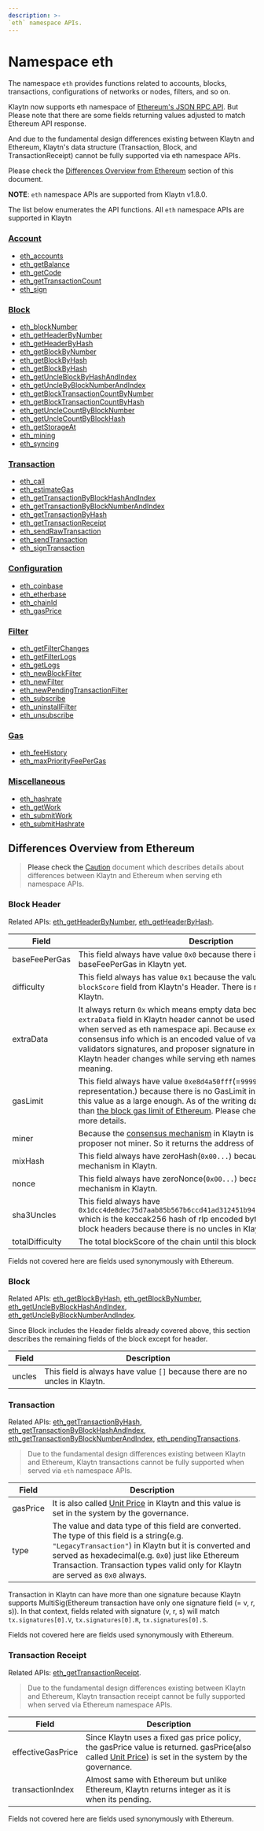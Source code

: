 ```yaml
---
description: >-
`eth` namespace APIs.
---
```


# Namespace eth <a id="namespace-eth"></a>

The namespace `eth` provides functions related to accounts, blocks, transactions,
configurations of networks or nodes, filters, and so on.

Klaytn now supports eth namespace of [Ethereum's JSON RPC API](https://eth.wiki/json-rpc/API). But Please note that
there are some fields returning values adjusted to match Ethereum API response. 

And due to the fundamental design differences existing between Klaytn and Ethereum, 
Klaytn's data structure (Transaction, Block, and TransactionReceipt) cannot be fully supported via eth namespace APIs.

Please check the [Differences Overview from Ethereum](#differences_overview_from_ethereum) section of this document.

**NOTE**: `eth` namespace APIs are supported from Klaytn v1.8.0.

The list below enumerates the API functions. All `eth` namespace APIs are supported in Klaytn

### [Account](./eth/account.md) <a id="account"></a>
- [eth_accounts](./eth/account.md#eth_accounts)
- [eth_getBalance](./eth/account.md#eth_getbalance)
- [eth_getCode](./eth/account.md#eth_getcode)
- [eth_getTransactionCount](./eth/account.md#eth_gettransactioncount)
- [eth_sign](./eth/account.md#eth_sign)

### [Block](./eth/block.md) <a id="block"></a>
- [eth_blockNumber](./eth/block.md#eth_blocknumber)
- [eth_getHeaderByNumber](./eth/block.md#eth_getheaderbynumber)
- [eth_getHeaderByHash](./eth/block.md#eth_getheaderbyhash)
- [eth_getBlockByNumber](./eth/block.md#eth_getblockbynumber)
- [eth_getBlockByHash](./eth/block.md#eth_getblockbyhash)
- [eth_getBlockByHash](./eth/block.md#eth_getblockbyhash)
- [eth_getUncleBlockByHashAndIndex](./eth/block.md#eth_getunclebyblockhashandindex)
- [eth_getUncleByBlockNumberAndIndex](./eth/block.md#eth_getunclebyblocknumberandindex)
- [eth_getBlockTransactionCountByNumber](./eth/block.md#eth_getblocktransactioncountbynumber)
- [eth_getBlockTransactionCountByHash](./eth/block.md#eth_getblocktransactioncountbyhash)
- [eth_getUncleCountByBlockNumber](./eth/block.md#eth_getunclecountbyblocknumber)
- [eth_getUncleCountByBlockHash](./eth/block.md#eth_getunclecountbyblockhash)
- [eth_getStorageAt](./eth/block.md#eth_getstorageat)
- [eth_mining](./eth/block.md#eth_mining)
- [eth_syncing](./eth/block.md#eth_syncing)


### [Transaction](./eth/transaction.md) <a id="transaction"></a>
- [eth_call](./eth/transaction.md#eth_call)
- [eth_estimateGas](./eth/transaction.md#eth_estimategas)
- [eth_getTransactionByBlockHashAndIndex](./eth/transaction.md#eth_gettransactionbyblockhashandindex)
- [eth_getTransactionByBlockNumberAndIndex](./eth/transaction.md#eth_gettransactionbyblocknumberandindex)
- [eth_getTransactionByHash](./eth/transaction.md#eth_gettransactionbyhash)
- [eth_getTransactionReceipt](./eth/transaction.md#eth_gettransactionreceipt)
- [eth_sendRawTransaction](./eth/transaction.md#eth_sendrawtransaction)
- [eth_sendTransaction](./eth/transaction.md#eth_sendtransaction)
- [eth_signTransaction](./eth/transaction.md#eth_signtransaction)


### [Configuration](./eth/config.md) <a id="configuration"></a>
- [eth_coinbase](./eth/config.md#eth_coinbase)
- [eth_etherbase](./eth/config.md#eth_etherbase)
- [eth_chainId](./eth/config.md#eth_chainid)
- [eth_gasPrice](./eth/config.md#eth_gasprice)


### [Filter](./eth/filter.md) <a id="filter"></a>
- [eth_getFilterChanges](./eth/filter.md#eth_getfilterchanges)
- [eth_getFilterLogs](./eth/filter.md#eth_getfilterlogs)
- [eth_getLogs](./eth/filter.md#eth_getlogs)
- [eth_newBlockFilter](./eth/filter.md#eth_newblockfilter)
- [eth_newFilter](./eth/filter.md#eth_newfilter)
- [eth_newPendingTransactionFilter](./eth/filter.md#eth_newpendingtransactionfilter)
- [eth_subscribe](./eth/filter.md#eth_subscribe)
- [eth_uninstallFilter](./eth/filter.md#eth_uninstallfilter)
- [eth_unsubscribe](./eth/filter.md#eth_unsubscribe)


### [Gas](./eth/gas.md) <a id="gas"></a>
- [eth_feeHistory](./eth/gas.md#eth_feehistory)
- [eth_maxPriorityFeePerGas](./eth/gas.md#eth_maxpriorityfeepergas)

### [Miscellaneous](./eth/misc.md) <a id="miscellaneous"></a>
- [eth_hashrate](./eth/misc.md#eth_hashrate)
- [eth_getWork](./eth/misc.md#eth_getwork)
- [eth_submitWork](./eth/misc.md#eth_submitwork)
- [eth_submitHashrate](./eth/misc.md#eth_submithashrate)

## Differences Overview from Ethereum <a id="differences_overview_from_ethereum">

> Please check the [Caution](./eth/caution.md) document which describes details about differences between Klaytn and Ethereum when serving eth namespace APIs. 

### Block Header <a id="block_header"></a>

Related APIs: [eth_getHeaderByNumber](./eth/block/#eth_getHeaderByNumber), [eth_getHeaderByHash](./eth/block/#eth_getHeaderByHash).

| Field           | Description                                                                                                                                                                                                                                                                                                                                                                                                                                     |                                                                                                                                                                                                                                                                                                                                                                                                            
|-----------------|-------------------------------------------------------------------------------------------------------------------------------------------------------------------------------------------------------------------------------------------------------------------------------------------------------------------------------------------------------------------------------------------------------------------------------------------------|
| baseFeePerGas   | This field always have value `0x0` because there is no scheme of baseFeePerGas in Klaytn yet.                                                                                                                                                                                                                                                                                                                                                   |
| difficulty      | This field always has value `0x1` because the value is from the `blockScore` field from Klaytn's Header. There is no PoW mechanism on Klaytn.                                                                                                                                                                                                                                                                                                          |
| extraData       | It always return `0x` which means empty data because actual value of `extraData` field in Klaytn header cannot be used as meaningful way when served as eth namespace api. Because `extraData` is used as consensus info which is an encoded value of validators addresses, validators signatures, and proposer signature in Klaytn but the original Klaytn header changes while serving eth namespace apis, so it lost it's meaning.           |
| gasLimit        | This field always have value `0xe8d4a50fff`(=`999999999999` in decimal representation.) because there is no GasLimit in Klaytn, so we return this value as a large enough. As of the writing date, it is 30 times larger than [the block gas limit of Ethereum](https://ethereum.org/en/developers/docs/gas/#block-size). Please check [computation cost](https://docs.klaytn.com/klaytn/design/computation/computation-cost) for more details. |
| miner           | Because the [consensus mechanism](https://docs.klaytn.com/klaytn/design/consensus-mechanism) in Klaytn is [PBFT](https://docs.klaytn.com/klaytn/design/consensus-mechanism#pbft-practical-byzantine-fault-tolerance), there is a block proposer not miner. So it returns the address of proposer of the block.                                                                                                                                  |
| mixHash         | This field always have zeroHash(`0x00...`) because there is no PoW mechanism in Klaytn.                                                                                                                                                                                                                                                                                                                                                         |
| nonce           | This field always have zeroNonce(`0x00...`) because there is no PoW mechanism in Klaytn.                                                                                                                                                                                                                                                                                                                                                        |
| sha3Uncles      | This field always have `0x1dcc4de8dec75d7aab85b567b6ccd41ad312451b948a7413f0a142fd40d49347` which is the keccak256 hash of rlp encoded bytes of empty list of block headers because there is no uncles in Klaytn.                                                                                                                                                                                                                               |
| totalDifficulty | The total blockScore of the chain until this block.                                                                                                                                                                                                                                                                                                                                                                                             |

Fields not covered here are fields used synonymously with Ethereum.

### Block <a id="block"></a>

Related APIs: [eth_getBlockByHash](./eth/block/#eth_getBlockByHash), [eth_getBlockByNumber](./eth/block/#eth_getBlockByNumber), [eth_getUncleByBlockHashAndIndex](./eth/block/#eth_getUncleByBlockHashAndIndex), [eth_getUncleByBlockNumberAndIndex](./eth/block/#eth_getUncleByBlockNumberAndIndex).

Since Block includes the Header fields already covered above,
this section describes the remaining fields of the block except for header.

| Field           | Description                                                                         |
|-----------------|-------------------------------------------------------------------------------------|
| uncles          | This field is always have value `[]` because there are no uncles in Klaytn.         |

### Transaction <a id="transaction"></a>

Related APIs: [eth_getTransactionByHash](./eth/transaction/#eth_getTransactionByHash), [eth_getTransactionByBlockHashAndIndex](./eth/transaction/#eth_getTransactionByBlockHashAndIndex), [eth_getTransactionByBlockNumberAndIndex](./eth/transaction/#eth_getTransactionByBlockNumberAndIndex), [eth_pendingTransactions](./eth/transaction/#eth_pendingTransactions).

> Due to the fundamental design differences existing between Klaytn and Ethereum, 
> Klaytn transactions cannot be fully supported when served via `eth` namespace APIs. 

| Field    | Description                                                                                                                                                                                                                                                                                       |
|----------|---------------------------------------------------------------------------------------------------------------------------------------------------------------------------------------------------------------------------------------------------------------------------------------------------|
| gasPrice | It is also called [Unit Price](https://docs.klaytn.com/klaytn/design/transaction-fees#unit-price) in Klaytn and this value is set in the system by the governance.                                                                                                                                |
| type     | The value and data type of this field are converted. The type of this field is a string(e.g. `"LegacyTransaction"`) in Klaytn but it is converted and served as hexadecimal(e.g. `0x0`) just like Ethereum Transaction. Transaction types valid only for Klaytn are served as `0x0` always.       |

Transaction in Klaytn can have more than one signature because Klaytn supports MultiSig(Ethereum transaction have only one signature field (= v, r, s)).
In that context, fields related with signature (v, r, s) will match `tx.signatures[0].V`, `tx.signatures[0].R`, `tx.signatures[0].S`.

Fields not covered here are fields used synonymously with Ethereum.

### Transaction Receipt <a id="transaction_receipt"></a>

Related APIs: [eth_getTransactionReceipt](./eth/transaction/#eth_getTransactionReceipt).

> Due to the fundamental design differences existing between Klaytn and Ethereum,
> Klaytn transaction receipt cannot be fully supported when served via Ethereum namespace APIs.
 
| Field             | Description                                                                                                                                                                                                               |
|-------------------|---------------------------------------------------------------------------------------------------------------------------------------------------------------------------------------------------------------------------|
| effectiveGasPrice | Since Klaytn uses a fixed gas price policy, the gasPrice value is returned. gasPrice(also called [Unit Price](https://docs.klaytn.com/klaytn/design/transaction-fees#unit-price)) is set in the system by the governance. |
| transactionIndex  | Almost same with Ethereum but unlike Ethereum, Klaytn returns integer as it is when its pending.                                                                                                                          |

Fields not covered here are fields used synonymously with Ethereum.
